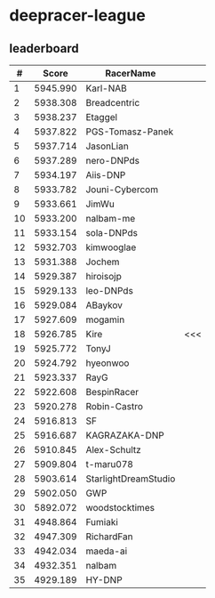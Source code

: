 # deepracer-league

## leaderboard

<!-- leaderboard -->
| # | Score | RacerName |   |
| - | ----- | --------- | - |
| 1 | 5945.990 | Karl-NAB | |
| 2 | 5938.308 | Breadcentric | |
| 3 | 5938.237 | Etaggel | |
| 4 | 5937.822 | PGS-Tomasz-Panek | |
| 5 | 5937.714 | JasonLian | |
| 6 | 5937.289 | nero-DNPds | |
| 7 | 5934.197 | Aiis-DNP | |
| 8 | 5933.782 | Jouni-Cybercom | |
| 9 | 5933.661 | JimWu | |
| 10 | 5933.200 | nalbam-me | |
| 11 | 5933.154 | sola-DNPds | |
| 12 | 5932.703 | kimwooglae | |
| 13 | 5931.388 | Jochem | |
| 14 | 5929.387 | hiroisojp | |
| 15 | 5929.133 | leo-DNPds | |
| 16 | 5929.084 | ABaykov | |
| 17 | 5927.609 | mogamin | |
| 18 | 5926.785 | Kire | <<< |
| 19 | 5925.772 | TonyJ | |
| 20 | 5924.792 | hyeonwoo | |
| 21 | 5923.337 | RayG | |
| 22 | 5922.608 | BespinRacer | |
| 23 | 5920.278 | Robin-Castro | |
| 24 | 5916.813 | SF | |
| 25 | 5916.687 | KAGRAZAKA-DNP | |
| 26 | 5910.845 | Alex-Schultz | |
| 27 | 5909.804 | t-maru078 | |
| 28 | 5903.614 | StarlightDreamStudio | |
| 29 | 5902.050 | GWP | |
| 30 | 5892.072 | woodstocktimes | |
| 31 | 4948.864 | Fumiaki | |
| 32 | 4947.309 | RichardFan | |
| 33 | 4942.034 | maeda-ai | |
| 34 | 4932.351 | nalbam | |
| 35 | 4929.189 | HY-DNP | |
